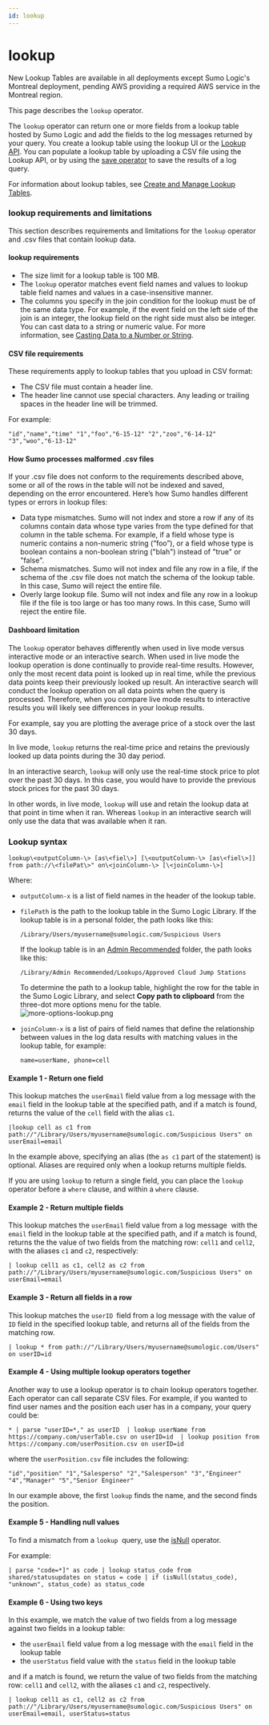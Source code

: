 ```yaml
---
id: lookup
---
```


# lookup

New Lookup Tables are available in all deployments except Sumo Logic's
Montreal deployment, pending AWS providing a required AWS service in the
Montreal region.

This page describes the `lookup` operator. 

The `lookup` operator can return one or more fields from a lookup table
hosted by Sumo Logic and add the fields to the log messages returned by
your query. You create a lookup table using the lookup UI or the [Lookup
API](https://api.sumologic.com/docs/#tag/lookupManagement "https://api.sumologic.com/docs/#tag/lookupManagement").
You can populate a lookup table by uploading a CSV file using the Lookup
API, or by using the [save operator](save.md "save operator") to save
the results of a log query. 

For information about lookup tables, see [Create and Manage Lookup
Tables](../../Lookup_Tables/01_Create_a_Lookup_Table.md "Create a Lookup Table").

### lookup requirements and limitations

This section describes requirements and limitations for the `lookup`
operator and .csv files that contain lookup data.

#### lookup requirements 

* The size limit for a lookup table is 100 MB.
* The `lookup` operator matches event field names and values to lookup
    table field names and values in a case-insensitive manner. 
* The columns you specify in the join condition for the lookup must be
    of the same data type. For example, if the event field on the left
    side of the join is an integer, the lookup field on the right side
    must also be integer. You can cast data to a string or numeric
    value. For more information, see [Casting Data to a Number or
    String](Manually-Casting-String-Data-to-a-Number.md "Casting Data to a Number or String").

#### CSV file requirements 

These requirements apply to lookup tables that you upload in CSV format:
 

* The CSV file must contain a header line.
* The header line cannot use special characters. Any leading or
    trailing spaces in the header line will be trimmed.  

For example:

`"id","name","time" "1","foo","6-15-12" "2","zoo","6-14-12" "3","woo","6-13-12"`

#### How Sumo processes malformed .csv files

If your .csv file does not conform to the requirements described above,
some or all of the rows in the table will not be indexed and saved,
depending on the error encountered. Here’s how Sumo handles different
types or errors in lookup files:

* Data type mismatches. Sumo will not index and store a row if any of its
    columns contain data whose type varies from the type defined for
    that column in the table schema. For example, if a field whose type
    is numeric contains a non-numeric string (“foo”), or a field whose
    type is boolean contains a non-boolean string ("blah") instead of
    "true" or "false".
* Schema mismatches. Sumo will not index and file any row in a file, if
    the schema of the .csv file does not match the schema of the lookup
    table. In this case, Sumo will reject the entire file.  
* Overly large lookup file. Sumo will not index and file any row in a
    lookup file if the file is too large or has too many rows. In this
    case, Sumo will reject the entire file.  

#### Dashboard limitation 

The `lookup` operator behaves differently when used in live mode versus
interactive mode or an interactive search. When used in live mode the
lookup operation is done continually to provide real-time results.
However, only the most recent data point is looked up in real time,
while the previous data points keep their previously looked up result.
An interactive search will conduct the lookup operation on all data
points when the query is processed. Therefore, when you compare live
mode results to interactive results you will likely see differences in
your lookup results.

For example, say you are plotting the average price of a stock over the
last 30 days.

In live mode, `lookup` returns the real-time price and retains the
previously looked up data points during the 30 day period.

In an interactive search, `lookup` will only use the real-time stock
price to plot over the past 30 days. In this case, you would have to
provide the previous stock prices for the past 30 days.

In other words, in live mode, `lookup` will use and retain the lookup
data at that point in time when it ran. Whereas `lookup` in an
interactive search will only use the data that was available when it
ran.

### Lookup syntax 

`lookup\<outputColumn-\> [as\<fiel\>] [\<outputColumn-\> [as\<fiel\>]] from path://\<filePat\>" on\<joinColumn-\> [\<joinColumn-\>]`

Where:

* `outputColumn-x` is a list of field names in the header of the
    lookup table.

* `filePath` is the path to the lookup table in the Sumo Logic
    Library. If the lookup table is in a personal folder, the path looks
    like this:  
      
    `/Library/Users/myusername@sumologic.com/Suspicious Users`

    If the lookup table is in an [Admin
    Recommended](../../../Manage/Content_Sharing/Admin_Mode.md "https://help.sumologic.com/Manage/Content_Sharing/Admin_Mode#Move_important_content_to_Admin_Recommended")
    folder, the path looks like this:  
      
    `/Library/Admin Recommended/Lookups/Approved Cloud Jump Stations`  
      
    To determine the path to a lookup table, highlight the row for the
    table in the Sumo Logic Library, and select **Copy path to
    clipboard** from the three-dot more options menu for the table.   
    ![more-options-lookup.png](../../static/img/Search-Query-Language/Search-Operators/lookup/more-options-lookup.png)

* `joinColumn-x` is a list of pairs of field names that define the
    relationship between values in the log data results with matching
    values in the lookup table, for example:  
      
    `name=userName, phone=cell`

#### Example 1 - Return one field

This lookup matches the `userEmail` field value from a log message with
the `email` field in the lookup table at the specified path, and if a
match is found, returns the value of the `cell` field with the alias
`c1`.

`|lookup cell as c1 from path://"/Library/Users/myusername@sumologic.com/Suspicious Users" on userEmail=email`

In the example above, specifying an alias (the `as c1` part of the
statement) is optional. Aliases are required only when a lookup returns
multiple fields. 

If you are using `lookup` to return a single field, you can place the
`lookup` operator before a `where` clause, and within a `where` clause.
 

#### Example 2 - Return multiple fields

This lookup matches the `userEmail` field value from a log message  with
the `email` field in the lookup table at the specified path, and if a
match is found, returns the the value of two fields from the matching
row: `cell1` and `cell2`, with the aliases `c1` and `c2`, respectively: 

`| lookup cell1 as c1, cell2 as c2 from path://"/Library/Users/myusername@sumologic.com/Suspicious Users" on userEmail=email`

#### Example 3 - Return all fields in a row

This lookup matches the `userID `field from a log message with the value
of `ID` field in the specified lookup table, and returns all of the
fields from the matching row.

`| lookup * from path://"/Library/Users/myusername@sumologic.com/Users" on userID=id`

#### Example 4 - Using multiple lookup operators together

Another way to use a lookup operator is to chain lookup operators
together. Each operator can call separate CSV files. For example, if you
wanted to find user names and the position each user has in a company,
your query could be:

`* | parse "userID=*," as userID  | lookup userName from https://company.com/userTable.csv on userID=id  | lookup position from https://company.com/userPosition.csv on userID=id`

where the `userPosition.csv` file includes the following:

`"id","position" "1","Salesperso" "2","Salesperson" "3","Engineer" "4","Manager" "5","Senior Engineer"`

In our example above, the first `lookup` finds the name, and the second
finds the position.

#### Example 5 - Handling null values

To find a mismatch from a `lookup`  query, use
the [isNull](isNull,-isEmpty,-isBlank.md "isNull, isEmpty, isBlank")
operator.

For example:

`| parse "code=*]" as code | lookup status_code from shared/statusupdates on status = code | if (isNull(status_code), "unknown", status_code) as status_code`

#### Example 6 - Using two keys

In this example, we match the value of two fields from a log message
against two fields in a lookup table:

* the `userEmail` field value from a log message with the `email`
    field in the lookup table
* the `userStatus` field value with the `status` field in the lookup
    table

and if a match is found, we return the value of two fields from the
matching row: `cell1` and `cell2`, with the aliases `c1` and `c2`,
respectively.

`| lookup cell1 as c1, cell2 as c2 from path://"/Library/Users/myusername@sumologic.com/Suspicious Users" on userEmail=email, userStatus=status`
